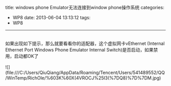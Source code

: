 title: windows phone Emulator无法连接到window phone操作系统
categories:
  - WP8
date: 2013-06-04 13:13:12
tags:
  - WP8
---

<!--StartFragment -->
<div> </div><div>如果出现如下提示，那么就要看看你的适配器，这个虚拟网卡vEthernet (Internal Ethernet Port Windows Phone Emulator Internal Switch)是否启动，如果禁用，启动都OK了</div><div> </div><div>![](file:///C:/Users/QiuQiang/AppData/Roaming/Tencent/Users/541489552/QQ/WinTemp/RichOle/%603K%60X(4VROCJ%25I3(%7DQ8)%7D%7DM.jpg)</div>